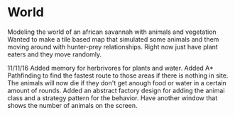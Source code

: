 # World
Modeling the world of an african savannah with animals and vegetation
Wanted to make a tile based map that simulated some animals and them moving around with hunter-prey
relationships. Right now just have plant eaters and they move randomly.

11/11/16
Added memory for herbrivores for plants and water. Added A* Pathfinding to find the fastest route to those areas if there 
is nothing in site. The animals will now die if they don't get anough food or water in a certain amount of rounds.
Added an abstract factory design for adding the animai class and a strategy pattern for the behavior. Have another window that
shows the number of animals on the screen.
